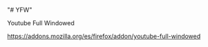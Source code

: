 "# YFW"  


Youtube Full Windowed

https://addons.mozilla.org/es/firefox/addon/youtube-full-windowed
